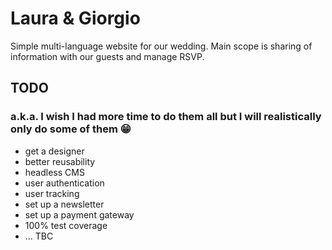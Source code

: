 # Laura & Giorgio

Simple multi-language website for our wedding. Main scope is sharing of information with our guests and manage RSVP.

## TODO

### a.k.a. I wish I had more time to do them all but I will realistically only do some of them 😁

- get a designer
- better reusability
- headless CMS
- user authentication
- user tracking
- set up a newsletter
- set up a payment gateway
- 100% test coverage
- ... TBC
